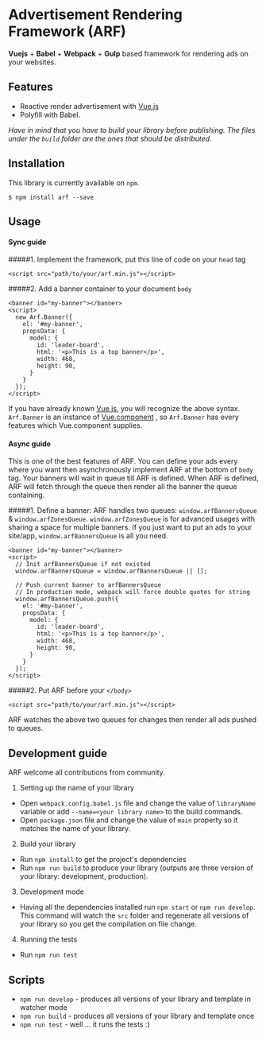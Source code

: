 # Advertisement Rendering Framework (ARF)

**Vuejs** + **Babel** + **Webpack** + **Gulp** based framework for rendering ads on your websites.

## Features

* Reactive render advertisement with [Vue.js](https://vuejs.org)
* Polyfill with Babel.

*Have in mind that you have to build your library before publishing. The files under the `build` folder are the ones that should be distributed.*

## Installation

This library is currently available on `npm`.

```
$ npm install arf --save
```

## Usage

#### Sync guide

#####1. Implement the framework, put this line of code on your `head` tag
```
<script src="path/to/your/arf.min.js"></script>
```

#####2. Add a banner container to your document `body`
```
<banner id="my-banner"></banner>
<script>
  new Arf.Banner({
    el: '#my-banner',
    propsData: {
      model: {
        id: 'leader-board',
        html: '<p>This is a top banner</p>',
        width: 468,
        height: 90,
      }
    }
  });
</script>
```

If you have already known [Vue.js](https://vuejs.org), you will recognize the above syntax. `Arf.Banner` is an instance of [Vue.component](https://vuejs.org/v2/guide/components.html#ad) , so `Arf.Banner` has every features which Vue.component supplies.

#### Async guide

This is one of the best features of ARF. You can define your ads every where you want then asynchronously implement ARF at the bottom of `body` tag. Your banners will wait in queue till ARF is defined. When ARF is defined, ARF will fetch through the queue then render all the banner the queue containing.

#####1. Define a banner:
ARF handles two queues: `window.arfBannersQueue` & `window.arfZonesQueue`. `window.arfZonesQueue` is for advanced usages with sharing a space for multiple banners. If you just want to put an ads to your site/app, `window.arfBannersQueue` is all you need.
```
<banner id="my-banner"></banner>
<script>
  // Init arfBannersQueue if not existed
  window.arfBannersQueue = window.arfBannersQueue || [];

  // Push current banner to arfBannersQueue
  // In production mode, webpack will force double quotes for string
  window.arfBannersQueue.push({
    el: '#my-banner',
    propsData: {
      model: {
        id: 'leader-board',
        html: '<p>This is a top banner</p>',
        width: 468,
        height: 90,
      }
    }
  });
</script>
```
#####2. Put ARF before your `</body>`
```
<script src="path/to/your/arf.min.js"></script>
```
ARF watches the above two queues for changes then render all ads pushed to queues.

## Development guide

ARF welcome all contributions from community.

1. Setting up the name of your library
  * Open `webpack.config.babel.js` file and change the value of `libraryName` variable or add `--name=<your library name>` to the build commands.
  * Open `package.json` file and change the value of `main` property so it matches the name of your library.
2. Build your library
  * Run `npm install` to get the project's dependencies
  * Run `npm run build` to produce your library (outputs are three version of your library: development, production).
3. Development mode
  * Having all the dependencies installed run `npm start` or `npm run develop`. This command will watch the `src` folder and regenerate all versions of your library so you get the compilation on file change.
4. Running the tests
  * Run `npm run test`

## Scripts

* `npm run develop` - produces all versions of your library and template in watcher mode
* `npm run build` - produces all versions of your library and template once
* `npm run test` - well ... it runs the tests :)
